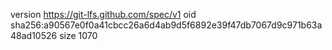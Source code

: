 version https://git-lfs.github.com/spec/v1
oid sha256:a90567e0f0a41cbcc26a6d4ab9d5f6892e39f47db7067d9c971b63a48ad10526
size 1070
